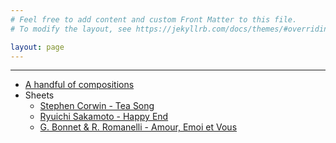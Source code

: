 ```yaml
---
# Feel free to add content and custom Front Matter to this file.
# To modify the layout, see https://jekyllrb.com/docs/themes/#overriding-theme-defaults

layout: page
---
```

***
- [A handful of compositions](https://soundcloud.com/corwinstephen)
- Sheets
    - [Stephen Corwin - Tea Song](/sheets/stephen-corwin-tea-song.pdf)
    - [Ryuichi Sakamoto - Happy End](/sheets/ryuichi-sakamoto-happy-end.pdf)
    - [G. Bonnet & R. Romanelli - Amour, Emoi et Vous](/sheets/amour-emoi-et-vous.pdf)
